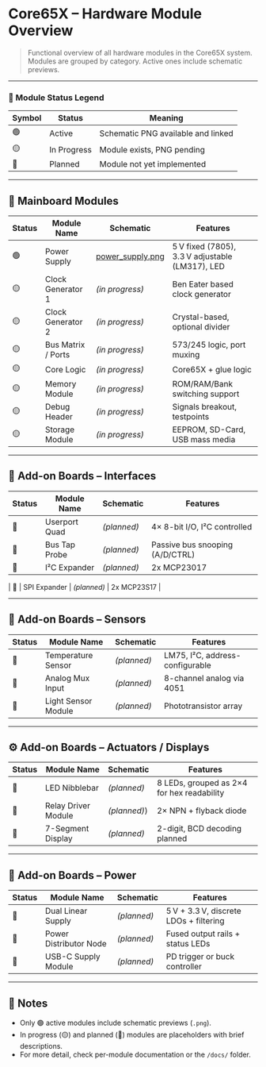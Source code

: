 # Core65X – Hardware Module Overview

> Functional overview of all hardware modules in the Core65X system.  
> Modules are grouped by category. Active ones include schematic previews.

---

### 🔖 Module Status Legend

| Symbol | Status        | Meaning                              |
|--------|---------------|--------------------------------------|
| 🟢     | Active         | Schematic PNG available and linked   |
| 🟡     | In Progress    | Module exists, PNG pending           |
| 🔴     | Planned        | Module not yet implemented           |

---

## 🧠 Mainboard Modules

| Status | Module Name        | Schematic                                                     | Features                                     |
|--------|--------------------|---------------------------------------------------------------|----------------------------------------------|
| 🟢     | Power Supply        | [power_supply.png](mainboard/modules/power_supply.png)         | 5 V fixed (7805), 3.3 V adjustable (LM317), LED |
| 🟡     | Clock Generator 1     | _(in progress)_                                                | Ben Eater based clock generator              |
| 🟡     | Clock Generator 2     | _(in progress)_                                                | Crystal-based, optional divider              |
| 🟡     | Bus Matrix / Ports  | _(in progress)_                                                | 573/245 logic, port muxing                   |
| 🟡     | Core Logic          | _(in progress)_                                                | Core65X + glue logic                         |
| 🟡     | Memory Module       | _(in progress)_                                                   | ROM/RAM/Bank switching support               |
| 🟡     | Debug Header        | _(in progress)_                                               | Signals breakout, testpoints                 |
| 🟡     | Storage Module       | _(in progress)_                                                   | EEPROM, SD-Card, USB mass media                |

---

## 🔌 Add-on Boards – Interfaces

| Status | Module Name             | Schematic                                                   | Features                                   |
|--------|-------------------------|--------------------------------------------------------------|--------------------------------------------|
| 🔴     | Userport Quad           | _(planned)_                                                  | 4× 8-bit I/O, I²C controlled                |
| 🔴     | Bus Tap Probe           | _(planned)_                                                  | Passive bus snooping (A/D/CTRL)            |
| 🔴     | I²C Expander            | _(planned)_                                                  | 2x MCP23017     |

| 🔴     | SPI Expander            | _(planned)_                                                  | 2x MCP23S17     |

---

## 🧪 Add-on Boards – Sensors

| Status | Module Name             | Schematic                                                   | Features                                   |
|--------|-------------------------|--------------------------------------------------------------|--------------------------------------------|
| 🔴 | Temperature Sensor       | _(planned)_                                                   | LM75, I²C, address-configurable             |
| 🔴 | Analog Mux Input         | _(planned)_                                                  | 8-channel analog via 4051                   |
| 🔴 | Light Sensor Module       | _(planned)_                                                  | Phototransistor array                      |

---

## ⚙️ Add-on Boards – Actuators / Displays

| Status | Module Name             | Schematic                                                   | Features                                   |
|--------|-------------------------|--------------------------------------------------------------|--------------------------------------------|
| 🔴     | LED Nibblebar           | _(planned)_              | 8 LEDs, grouped as 2×4 for hex readability |
| 🔴     | Relay Driver Module      | _(planned)_)                 | 2× NPN + flyback diode                     |
| 🔴     | 7-Segment Display        | _(planned)_                                           | 2-digit, BCD decoding planned              |

---

## 🔋 Add-on Boards – Power

| Status | Module Name             | Schematic                                                   | Features                                   |
|--------|-------------------------|--------------------------------------------------------------|--------------------------------------------|
| 🔴     | Dual Linear Supply       | _(planned)_          | 5 V + 3.3 V, discrete LDOs + filtering      |
| 🔴     | Power Distributor Node   | _(planned)_       | Fused output rails + status LEDs           |
| 🔴     | USB-C Supply Module      | _(planned)_                                                  | PD trigger or buck controller              |

---

## 📘 Notes

- Only 🟢 active modules include schematic previews (`.png`).
- In progress (🟡) and planned (🔴) modules are placeholders with brief descriptions.
- For more detail, check per-module documentation or the `/docs/` folder.
